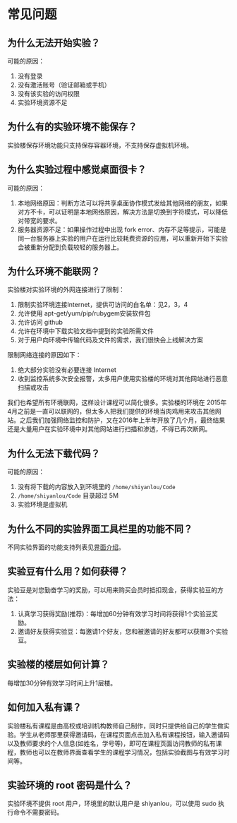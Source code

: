 # 常见问题

## 为什么无法开始实验？

可能的原因：

1. 没有登录
2. 没有激活账号（验证邮箱或手机）
3. 没有该实验的访问权限
4. 实验环境资源不足

## 为什么有的实验环境不能保存？

实验楼保存环境功能只支持保存容器环境，不支持保存虚拟机环境。

## 为什么实验过程中感觉桌面很卡？

可能的原因：

1. 本地网络原因：判断方法可以将共享桌面协作模式发给其他网络的朋友，如果对方不卡，可以证明是本地网络原因，解决方法是切换到字符模式，可以降低对带宽的要求。
2. 服务器资源不足：如果操作过程中出现 fork error、内存不足等提示，可能是同一台服务器上实验的用户在运行比较耗费资源的应用，可以重新开始下实验会被重新分配到负载较轻的服务器上。

## 为什么环境不能联网？

实验楼对实验环境的外网连接进行了限制：

1. 限制实验环境连接Internet，提供可访问的白名单：见2，3，4
2. 允许使用 apt-get/yum/pip/rubygem安装软件包
3. 允许访问 github
4. 允许在环境中下载实验文档中提到的实验所需文件
5. 对于用户向环境中传输代码及文件的需求，我们很快会上线解决方案

限制网络连接的原因如下：

1. 绝大部分实验没有必要连接 Internet
2. 收到监控系统多次安全报警，太多用户使用实验楼的环境对其他网站进行恶意扫描或攻击

我们也希望所有环境联网，这样设计课程可以简化很多。实验楼的环境在 2015年4月之前是一直可以联网的，但太多人把我们提供的环境当肉鸡用来攻击其他网站。之后我们加强网络监控和防护，又在2016年上半年开放了几个月，最终结果还是大量用户在实验环境中对其他网站进行扫描和渗透，不得已再次断网。

## 为什么无法下载代码？

可能的原因：

1. 没有将下载的内容放入到环境里的 `/home/shiyanlou/Code`
2. `/home/shiyanlou/Code` 目录超过 5M
3. 实验环境是虚拟机

## 为什么不同的实验界面工具栏里的功能不同？

不同实验界面的功能支持列表见[界面介绍](feature/labui.md)。

## 实验豆有什么用？如何获得？

实验豆是对您勤奋学习的奖励，可以用来购买会员时抵扣现金，获得实验豆的方法：

1. 认真学习获得奖励(推荐)：每增加60分钟有效学习时间将获得1个实验豆奖励。
2. 邀请好友获得实验豆：每邀请1个好友，您和被邀请的好友都可以获赠3个实验豆。

## 实验楼的楼层如何计算？

每增加30分钟有效学习时间上升1层楼。

## 如何加入私有课？

实验楼私有课程是由高校或培训机构教师自己制作，同时只提供给自己的学生做实验。学生从老师那里获得邀请码，在课程页面点击加入私有课程按钮，输入邀请码以及教师要求的个人信息(如姓名，学号等)，即可在课程页面访问教师的私有课程，教师也可以在教师界面查看学生的课程学习情况，包括实验截图与有效学习时间等。

## 实验环境的 root 密码是什么？

实验环境不提供 root 用户，环境里的默认用户是 shiyanlou，可以使用 sudo 执行命令不需要密码。


